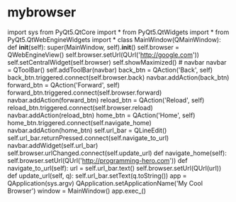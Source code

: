 # mybrowser
import sys from PyQt5.QtCore import * from PyQt5.QtWidgets import * from PyQt5.QtWebEngineWidgets import *   class MainWindow(QMainWindow):     def __init__(self):         super(MainWindow, self).__init__()         self.browser = QWebEngineView()         self.browser.setUrl(QUrl('http://google.com'))         self.setCentralWidget(self.browser)         self.showMaximized()          # navbar         navbar = QToolBar()         self.addToolBar(navbar)          back_btn = QAction('Back', self)         back_btn.triggered.connect(self.browser.back)         navbar.addAction(back_btn)          forward_btn = QAction('Forward', self)         forward_btn.triggered.connect(self.browser.forward)         navbar.addAction(forward_btn)          reload_btn = QAction('Reload', self)         reload_btn.triggered.connect(self.browser.reload)         navbar.addAction(reload_btn)          home_btn = QAction('Home', self)         home_btn.triggered.connect(self.navigate_home)         navbar.addAction(home_btn)          self.url_bar = QLineEdit()         self.url_bar.returnPressed.connect(self.navigate_to_url)         navbar.addWidget(self.url_bar)          self.browser.urlChanged.connect(self.update_url)      def navigate_home(self):         self.browser.setUrl(QUrl('http://programming-hero.com'))      def navigate_to_url(self):         url = self.url_bar.text()         self.browser.setUrl(QUrl(url))      def update_url(self, q):         self.url_bar.setText(q.toString())   app = QApplication(sys.argv) QApplication.setApplicationName('My Cool Browser') window = MainWindow() app.exec_()
